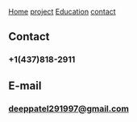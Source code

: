 [Home](Home.markdown)
[project](project.markdown)
[Education](edu.markdown)
[contact](contact.markdown)

## Contact
### +1(437)818-2911

## E-mail
### deeppatel291997@gmail.com
